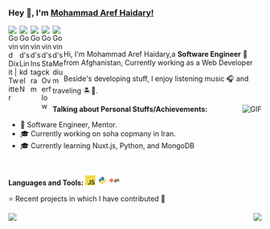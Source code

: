 ### Hey 👋, I'm [Mohammad Aref Haidary!](https://github.com/MohammadArefHaidary)


<a href="https://twitter.com">
  <img align="left" alt="Govind Dixit | Twitter" width="22px" src="https://cdn.jsdelivr.net/npm/simple-icons@v3/icons/twitter.svg" />
</a>
<a href="https://www.linkedin.com/in/mohammad-aref-haidary-517b59221/">
  <img align="left" alt="Govind's LinkdeIN" width="22px" src="https://cdn.jsdelivr.net/npm/simple-icons@v3/icons/linkedin.svg" />
</a>
<a href="https://www.instagram.com/rf_hydry/">
  <img align="left" alt="Govind's Instagram" width="22px" src="https://cdn.jsdelivr.net/npm/simple-icons@v3/icons/instagram.svg" />
</a>
<a href="https://stackoverflow.com">
  <img align="left" alt="Govind's StackOverflow" width="22px" src="https://cdn.jsdelivr.net/npm/simple-icons@v3/icons/stackoverflow.svg" />
</a>
<a href="https://medium.com">
  <img align="left" alt="Govind's Medium" width="22px" src="https://cdn.jsdelivr.net/npm/simple-icons@v3/icons/medium.svg" />
</a>
<br />
<br />


Hi, I'm Mohammad Aref Haidary,a **Software Engineer** 🚀 from Afghanistan, Currently working as a Web Developer 

Beside's developing stuff, I enjoy listening music 🎧 and traveling 🏝️🗻.



  <img align="right" alt="GIF" src="https://media.giphy.com/media/CTX0ivSQbI78A/source.gif" />


**Talking about Personal Stuffs/Achievements:**

- 🥇 Software Engineer, Mentor.
- 🎓 Currently working on soha copmany in Iran. 
- 🎓 Currently learning Nuxt.js, Python, and MongoDB


&nbsp;

**Languages and Tools:**
<code><img height="20" src="https://raw.githubusercontent.com/github/explore/80688e429a7d4ef2fca1e82350fe8e3517d3494d/topics/javascript/javascript.png"></code>
<code><img height="20" src="https://raw.githubusercontent.com/github/explore/80688e429a7d4ef2fca1e82350fe8e3517d3494d/topics/python/python.png"></code>
<code><img height="20" src="https://raw.githubusercontent.com/github/explore/80688e429a7d4ef2fca1e82350fe8e3517d3494d/topics/git/git.png"></code>




⭐️ Recent projects in which I have contributed :rocket:


<a href="https://724chap.com/">
  <img align="left" src="https://724chap.com/" />
</a>

<a href="http://samasoltani.art/">
  <img align="right" src="http://samasoltani.art/" />
</a>


